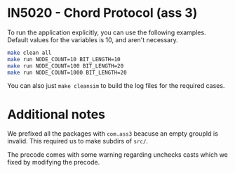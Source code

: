 # IN5020 - Chord Protocol (ass 3)

To run the application explicitly, you can use the following examples. Default values for the variables is 10, and aren't necessary.

```sh
make clean all
make run NODE_COUNT=10 BIT_LENGTH=10
make run NODE_COUNT=100 BIT_LENGTH=20
make run NODE_COUNT=1000 BIT_LENGTH=20
```

You can also just `make cleansim` to build the log files for the required cases.


# Additional notes

We prefixed all the packages with  `com.ass3` beacuse an empty groupId is invalid. This required us to make subdirs of `src/`. 

The precode comes with some warning regarding unchecks casts which we fixed by modifying the precode. 